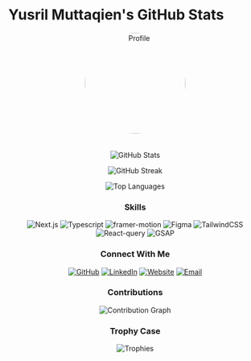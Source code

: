 # Yusril Muttaqien's GitHub Stats

<div align="center">

<img src="https://avatars.githubusercontent.com/u/55142840?v=4" alt="Profile" width="200" height="200" style="border-radius: 50%; margin-bottom: 20px;">

![GitHub Stats](https://github-readme-stats.vercel.app/api?username=yusrmuttaqien&show_icons=true&theme=radical)

![GitHub Streak](https://github-readme-streak-stats.herokuapp.com/?user=yusrmuttaqien&theme=radical)

![Top Languages](https://github-readme-stats.vercel.app/api/top-langs/?username=yusrmuttaqien&layout=compact&theme=radical)

### Skills
![Next.js](https://img.shields.io/badge/Next.js-eab308?style=for-the-badge&logo=Next.js&logoColor=white)
![Typescript](https://img.shields.io/badge/Typescript-eab308?style=for-the-badge&logo=Typescript&logoColor=white)
![framer-motion](https://img.shields.io/badge/framer-motion-eab308?style=for-the-badge&logo=framer-motion&logoColor=white)
![Figma](https://img.shields.io/badge/Figma-eab308?style=for-the-badge&logo=Figma&logoColor=white)
![TailwindCSS](https://img.shields.io/badge/TailwindCSS-eab308?style=for-the-badge&logo=TailwindCSS&logoColor=white)
![React-query](https://img.shields.io/badge/React-query-eab308?style=for-the-badge&logo=React-query&logoColor=white)
![GSAP](https://img.shields.io/badge/GSAP-eab308?style=for-the-badge&logo=GSAP&logoColor=white)

### Connect With Me
[![GitHub](https://img.shields.io/badge/GitHub-000000?style=for-the-badge&logo=GitHub&logoColor=white)](https://github.com/yusrmuttaqien)
[![LinkedIn](https://img.shields.io/badge/LinkedIn-0077B5?style=for-the-badge&logo=LinkedIn&logoColor=white)](https://linkedin.com/in/yusrmuttaqien)
[![Website](https://img.shields.io/badge/Website-4CAF50?style=for-the-badge&logo=Google-Chrome&logoColor=white)](https://yusrmuttaqien.com)
[![Email](https://img.shields.io/badge/Email-D14836?style=for-the-badge&logo=Gmail&logoColor=white)](mailto:idyusril@gmail.com)

### Contributions
![Contribution Graph](https://github-readme-activity-graph.vercel.app/graph?username=yusrmuttaqien&theme=react-dark)

### Trophy Case
![Trophies](https://github-profile-trophy.vercel.app/?username=yusrmuttaqien&theme=darkhub&row=1)

</div>